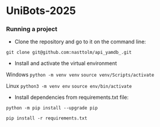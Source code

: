 # UniBots-2025

### Running a project
- Clone the repository and go to it on the command line:

```git clone git@github.com:nasttolm/api_yamdb_.git```

- Install and activate the virtual environment

Windows
```python -m venv venv```
```source venv/Scripts/activate```

Linux
```python3 -m venv env```
```source env/bin/activate```

- Install dependencies from requirements.txt file:

```python -m pip install --upgrade pip```

```pip install -r requirements.txt```

